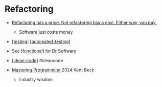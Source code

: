 Refactoring
===========

* [Refactoring has a price. Not refactoring has a cost. Either way, you pay.](https://www.germanvelasco.com/blog/refactoring-is-a-habit)
    * Software just costs money

* [[testing]] [[automated-testing]]

* See [[functional]] for Dr Software

* [[clean-code]] #cleancode

* [Mastering Programming](https://tidyfirst.substack.com/p/mastering-programming) 2024 Kent Beck
    * Industry wisdom

[//begin]: # "Autogenerated link references for markdown compatibility"
[testing]: testing.md "Testing"
[automated-testing]: automated-testing.md "Automated Testing"
[functional]: functional.md "Functional Programming"
[clean-code]: clean-code.md "Clean Code"
[//end]: # "Autogenerated link references"